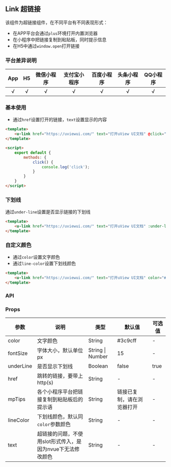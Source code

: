 ## Link 超链接

<demo-model url="/pages/componentsC/link/index"></demo-model>


该组件为超链接组件，在不同平台有不同表现形式：
- 在APP平台会通过`plus`环境打开内置浏览器
- 在小程序中把链接复制到粘贴板，同时提示信息
- 在H5中通过`window.open`打开链接

### 平台差异说明

|App|H5|微信小程序|支付宝小程序|百度小程序|头条小程序|QQ小程序|
|:-:|:-:|:-:|:-:|:-:|:-:|:-:|
|√|√|√|√|√|√|√|

### 基本使用

- 通过`href`设置打开的链接，`text`设置显示的内容

```html
<template>
	<u-link href="https://uviewui.com/" text="打开uView UI文档" @click="click"></u-link>
</template>

<script>
	export default {
		methods: {
			click() {
				console.log('click');
			}
		}
	}
</script>
```

### 下划线

通过`under-line`设置是否显示链接的下划线

```html
<template>
	<u-link href="https://uviewui.com/" text="打开uView UI文档" :under-line="true"></u-link>
</template>
```

### 自定义颜色

- 通过`color`设置文字颜色
- 通过`line-color`设置下划线颜色

```html
<template>
	<u-link href="https://uviewui.com/" text="打开uView UI文档" color="#19be6b" line-color="#19be6b"></u-link>
</template>
```


### API

### Props

| 参数          | 说明            | 类型            | 默认值             |  可选值   |
|-------------  |---------------- |---------------|------------------ |-------- |
| color | 文字颜色 | String | #3c9cff | - |
| fontSize | 字体大小，默认单位px | String \| Number  | 15 | - |
| underLine | 是否显示下划线 | Boolean  | false | true |
| href | 跳转的链接，要带上http(s) | String  | - | - |
| mpTips | 各个小程序平台把链接复制到粘贴板后的提示语 | String  | 链接已复制，请在浏览器打开 | - |
| lineColor | 下划线颜色，默认同`color`参数颜色 | String  | - | - |
| text | 超链接的问题，不使用slot形式传入，是因为nvue下无法修改颜色 | String  | - | - |
